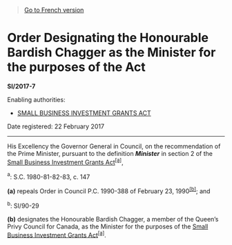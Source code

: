 > [Go to French version](/fr/Règlements/Textes%20réglementaires/2017/7.md)

# Order Designating the Honourable Bardish Chagger as the Minister for the purposes of the Act

**SI/2017-7**

Enabling authorities: 
- [SMALL BUSINESS INVESTMENT GRANTS ACT](/en/Acts/Statutes%20of%20Canada/1980-81-82-83/c.%20147.md)

Date registered: 22 February 2017

----------

His Excellency the Governor General in Council, on the recommendation of the Prime Minister, pursuant to the definition ***Minister*** in section 2 of the [Small Business Investment Grants Act](/en/Acts/Statutes%20of%20Canada/1980-81-82-83/c.%20147.md)<sup><a href='#fn_81000-3-859-E_hq_13947'>[a]</a></sup>,

<a name='fn_81000-3-859-E_hq_13947'><sup>a</sup></a>: S.C. 1980-81-82-83, c. 147<br />

**(a)** repeals Order in Council P.C. 1990-388 of February 23, 1990<sup><a href='#fn_81000-2-1107-E_hq_16217'>[b]</a></sup>; and

<a name='fn_81000-2-1107-E_hq_16217'><sup>b</sup></a>: SI/90-29<br />



**(b)** designates the Honourable Bardish Chagger, a member of the Queen’s Privy Council for Canada, as the Minister for the purposes of the [Small Business Investment Grants Act](/en/Acts/Statutes%20of%20Canada/1980-81-82-83/c.%20147.md)<sup><a href='#fn_81000-3-859-E_hq_13947'>[a]</a></sup>.




